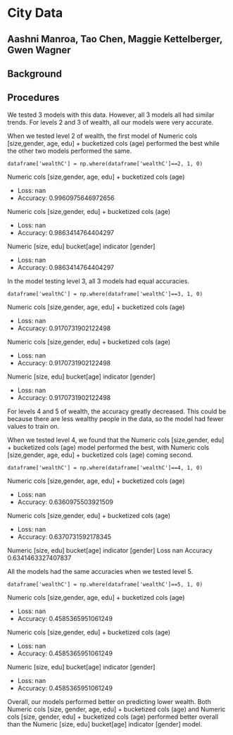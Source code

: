 # City Data
## Aashni Manroa, Tao Chen, Maggie Kettelberger, Gwen Wagner

## Background

## Procedures

We tested 3 models with this data. However, all 3 models all had similar trends.
For levels 2 and 3 of wealth, all our models were very accurate.

When we tested level 2 of wealth, the first model of 
Numeric cols [size,gender, age, edu] + bucketized cols (age) performed the best
while the other two models performed the same.


    dataframe['wealthC'] = np.where(dataframe['wealthC']==2, 1, 0)

Numeric cols [size,gender, age, edu] + bucketized cols (age)
- Loss: nan
- Accuracy: 0.9960975646972656

Numeric cols [size,gender, edu] + bucketized cols (age)
- Loss: nan
- Accuracy: 0.9863414764404297

Numeric [size, edu] bucket[age] indicator [gender]
- Loss: nan
- Accuracy: 0.9863414764404297 

In the model testing level 3, all 3 models had equal accuracies. 


    dataframe['wealthC'] = np.where(dataframe['wealthC']==3, 1, 0)


Numeric cols [size,gender, age, edu] + bucketized cols (age)
- Loss: nan
- Accuracy: 0.9170731902122498

Numeric cols [size,gender, edu] + bucketized cols (age)
- Loss: nan
- Accuracy: 0.9170731902122498

Numeric [size, edu] bucket[age] indicator [gender]
- Loss: nan
- Accuracy: 0.9170731902122498

For levels 4 and 5 of wealth, the accuracy greatly decreased. 
This could be because there are less wealthy people in the data, 
so the model had fewer values to train on.

When we tested level 4, we found that the Numeric cols
[size,gender, edu] + bucketized cols (age) model performed the best, 
with Numeric cols [size,gender, age, edu] + bucketized cols (age) coming second.


    dataframe['wealthC'] = np.where(dataframe['wealthC']==4, 1, 0)


Numeric cols [size,gender, age, edu] + bucketized cols (age)
- Loss: nan
- Accuracy: 0.6360975503921509

Numeric cols [size,gender, edu] + bucketized cols (age)
- Loss: nan
- Accuracy: 0.6370731592178345

Numeric [size, edu] bucket[age] indicator [gender]
Loss nan
Accuracy 0.6341463327407837

All the models had the same accuracies when we tested level 5.

    dataframe['wealthC'] = np.where(dataframe['wealthC']==5, 1, 0)


Numeric cols [size,gender, age, edu] + bucketized cols (age)
- Loss: nan
- Accuracy: 0.4585365951061249

Numeric cols [size,gender, edu] + bucketized cols (age)
- Loss: nan
- Accuracy: 0.4585365951061249

Numeric [size, edu] bucket[age] indicator [gender]
- Loss: nan
- Accuracy: 0.4585365951061249

Overall, our models performed better on predicting lower wealth.
Both Numeric cols [size, gender, age, edu] + bucketized cols (age)
and Numeric cols [size, gender, edu] + bucketized cols (age)
performed better overall than the Numeric [size, edu] bucket[age] indicator [gender]
model.
